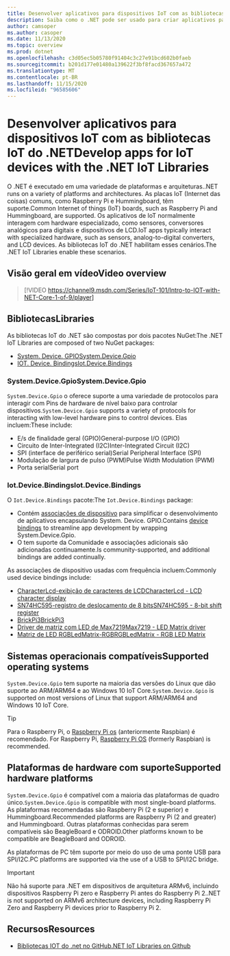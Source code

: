 ```yaml
---
title: Desenvolver aplicativos para dispositivos IoT com as bibliotecas IoT do .NET
description: Saiba como o .NET pode ser usado para criar aplicativos para dispositivos e cenários de IoT.
author: camsoper
ms.author: casoper
ms.date: 11/13/2020
ms.topic: overview
ms.prod: dotnet
ms.openlocfilehash: c3d05ec5b05780f91404c3c27e91bcd602b0faeb
ms.sourcegitcommit: b201d177e01480a139622f3bf8facd367657a472
ms.translationtype: MT
ms.contentlocale: pt-BR
ms.lasthandoff: 11/15/2020
ms.locfileid: "96585606"
---
```

# <a name="develop-apps-for-iot-devices-with-the-net-iot-libraries"></a><span data-ttu-id="8e7b8-103">Desenvolver aplicativos para dispositivos IoT com as bibliotecas IoT do .NET</span><span class="sxs-lookup"><span data-stu-id="8e7b8-103">Develop apps for IoT devices with the .NET IoT Libraries</span></span>

<span data-ttu-id="8e7b8-104">O .NET é executado em uma variedade de plataformas e arquiteturas.</span><span class="sxs-lookup"><span data-stu-id="8e7b8-104">.NET runs on a variety of platforms and architectures.</span></span> <span data-ttu-id="8e7b8-105">As placas IoT (Internet das coisas) comuns, como Raspberry Pi e Hummingboard, têm suporte.</span><span class="sxs-lookup"><span data-stu-id="8e7b8-105">Common Internet of things (IoT) boards, such as Raspberry Pi and Hummingboard, are supported.</span></span> <span data-ttu-id="8e7b8-106">Os aplicativos de IoT normalmente interagem com hardware especializado, como sensores, conversores analógicos para digitais e dispositivos de LCD.</span><span class="sxs-lookup"><span data-stu-id="8e7b8-106">IoT apps typically interact with specialized hardware, such as sensors, analog-to-digital converters, and LCD devices.</span></span> <span data-ttu-id="8e7b8-107">As bibliotecas IoT do .NET habilitam esses cenários.</span><span class="sxs-lookup"><span data-stu-id="8e7b8-107">The .NET IoT Libraries enable these scenarios.</span></span>

## <a name="video-overview"></a><span data-ttu-id="8e7b8-108">Visão geral em vídeo</span><span class="sxs-lookup"><span data-stu-id="8e7b8-108">Video overview</span></span>

<!--markdownlint-disable MD034 -->
> [!VIDEO https://channel9.msdn.com/Series/IoT-101/Intro-to-IOT-with-NET-Core-1-of-9/player]

## <a name="libraries"></a><span data-ttu-id="8e7b8-109">Bibliotecas</span><span class="sxs-lookup"><span data-stu-id="8e7b8-109">Libraries</span></span>

<span data-ttu-id="8e7b8-110">As bibliotecas IoT do .NET são compostas por dois pacotes NuGet:</span><span class="sxs-lookup"><span data-stu-id="8e7b8-110">The .NET IoT Libraries are composed of two NuGet packages:</span></span>

- <span data-ttu-id="8e7b8-111">[System. Device. GPIO](https://www.nuget.org/packages/System.Device.Gpio/)<span class="docon docon-navigate-external x-hidden-focus"></span></span><span class="sxs-lookup"><span data-stu-id="8e7b8-111">[System.Device.Gpio](https://www.nuget.org/packages/System.Device.Gpio/) <span class="docon docon-navigate-external x-hidden-focus"></span></span></span>
- <span data-ttu-id="8e7b8-112">[IOT. Device. Bindings](https://www.nuget.org/packages/Iot.Device.Bindings/)<span class="docon docon-navigate-external x-hidden-focus"></span></span><span class="sxs-lookup"><span data-stu-id="8e7b8-112">[Iot.Device.Bindings](https://www.nuget.org/packages/Iot.Device.Bindings/) <span class="docon docon-navigate-external x-hidden-focus"></span></span></span>

### <a name="systemdevicegpio"></a><span data-ttu-id="8e7b8-113">System.Device.Gpio</span><span class="sxs-lookup"><span data-stu-id="8e7b8-113">System.Device.Gpio</span></span>

<span data-ttu-id="8e7b8-114">`System.Device.Gpio` o oferece suporte a uma variedade de protocolos para interagir com Pins de hardware de nível baixo para controlar dispositivos.</span><span class="sxs-lookup"><span data-stu-id="8e7b8-114">`System.Device.Gpio` supports a variety of protocols for interacting with low-level hardware pins to control devices.</span></span> <span data-ttu-id="8e7b8-115">Elas incluem:</span><span class="sxs-lookup"><span data-stu-id="8e7b8-115">These include:</span></span>

- <span data-ttu-id="8e7b8-116">E/s de finalidade geral (GPIO)</span><span class="sxs-lookup"><span data-stu-id="8e7b8-116">General-purpose I/O (GPIO)</span></span>
- <span data-ttu-id="8e7b8-117">Circuito de Inter-Integrated (I2C)</span><span class="sxs-lookup"><span data-stu-id="8e7b8-117">Inter-Integrated Circuit (I2C)</span></span>
- <span data-ttu-id="8e7b8-118">SPI (interface de periférico serial)</span><span class="sxs-lookup"><span data-stu-id="8e7b8-118">Serial Peripheral Interface (SPI)</span></span>
- <span data-ttu-id="8e7b8-119">Modulação de largura de pulso (PWM)</span><span class="sxs-lookup"><span data-stu-id="8e7b8-119">Pulse Width Modulation (PWM)</span></span>
- <span data-ttu-id="8e7b8-120">Porta serial</span><span class="sxs-lookup"><span data-stu-id="8e7b8-120">Serial port</span></span>

### <a name="iotdevicebindings"></a><span data-ttu-id="8e7b8-121">Iot.Device.Bindings</span><span class="sxs-lookup"><span data-stu-id="8e7b8-121">Iot.Device.Bindings</span></span>

<span data-ttu-id="8e7b8-122">O `Iot.Device.Bindings` pacote:</span><span class="sxs-lookup"><span data-stu-id="8e7b8-122">The `Iot.Device.Bindings` package:</span></span>

* <span data-ttu-id="8e7b8-123">Contém [associações de dispositivo](https://github.com/dotnet/iot/blob/master/src/devices/README.md) <span class="docon docon-navigate-external x-hidden-focus"></span> para simplificar o desenvolvimento de aplicativos encapsulando System. Device. GPIO.</span><span class="sxs-lookup"><span data-stu-id="8e7b8-123">Contains [device bindings](https://github.com/dotnet/iot/blob/master/src/devices/README.md) <span class="docon docon-navigate-external x-hidden-focus"></span> to streamline app development by wrapping System.Device.Gpio.</span></span>
* <span data-ttu-id="8e7b8-124">O tem suporte da Comunidade e associações adicionais são adicionadas continuamente.</span><span class="sxs-lookup"><span data-stu-id="8e7b8-124">Is community-supported, and additional bindings are added continually.</span></span>

<span data-ttu-id="8e7b8-125">As associações de dispositivo usadas com frequência incluem:</span><span class="sxs-lookup"><span data-stu-id="8e7b8-125">Commonly used device bindings include:</span></span>

- <span data-ttu-id="8e7b8-126">[CharacterLcd-exibição de caracteres de LCD](https://github.com/dotnet/iot/tree/master/src/devices/CharacterLcd)<span class="docon docon-navigate-external x-hidden-focus"></span></span><span class="sxs-lookup"><span data-stu-id="8e7b8-126">[CharacterLcd - LCD character display](https://github.com/dotnet/iot/tree/master/src/devices/CharacterLcd) <span class="docon docon-navigate-external x-hidden-focus"></span></span></span>
- <span data-ttu-id="8e7b8-127">[SN74HC595-registro de deslocamento de 8 bits](https://github.com/dotnet/iot/tree/master/src/devices/Sn74hc595)<span class="docon docon-navigate-external x-hidden-focus"></span></span><span class="sxs-lookup"><span data-stu-id="8e7b8-127">[SN74HC595 - 8-bit shift register](https://github.com/dotnet/iot/tree/master/src/devices/Sn74hc595) <span class="docon docon-navigate-external x-hidden-focus"></span></span></span>
- <span data-ttu-id="8e7b8-128">[BrickPi3](https://github.com/dotnet/iot/tree/master/src/devices/BrickPi3)<span class="docon docon-navigate-external x-hidden-focus"></span></span><span class="sxs-lookup"><span data-stu-id="8e7b8-128">[BrickPi3](https://github.com/dotnet/iot/tree/master/src/devices/BrickPi3) <span class="docon docon-navigate-external x-hidden-focus"></span></span></span>
- <span data-ttu-id="8e7b8-129">[Driver de matriz com LED de Max7219](https://github.com/dotnet/iot/tree/master/src/devices/Max7219)<span class="docon docon-navigate-external x-hidden-focus"></span></span><span class="sxs-lookup"><span data-stu-id="8e7b8-129">[Max7219 - LED Matrix driver](https://github.com/dotnet/iot/tree/master/src/devices/Max7219) <span class="docon docon-navigate-external x-hidden-focus"></span></span></span>
- <span data-ttu-id="8e7b8-130">[Matriz de LED RGBLedMatrix-RGB](https://github.com/dotnet/iot/tree/master/src/devices/RGBLedMatrix)<span class="docon docon-navigate-external x-hidden-focus"></span></span><span class="sxs-lookup"><span data-stu-id="8e7b8-130">[RGBLedMatrix - RGB LED Matrix](https://github.com/dotnet/iot/tree/master/src/devices/RGBLedMatrix) <span class="docon docon-navigate-external x-hidden-focus"></span></span></span>

## <a name="supported-operating-systems"></a><span data-ttu-id="8e7b8-131">Sistemas operacionais compatíveis</span><span class="sxs-lookup"><span data-stu-id="8e7b8-131">Supported operating systems</span></span>

<span data-ttu-id="8e7b8-132">`System.Device.Gpio` tem suporte na maioria das versões do Linux que dão suporte ao ARM/ARM64 e ao Windows 10 IoT Core.</span><span class="sxs-lookup"><span data-stu-id="8e7b8-132">`System.Device.Gpio` is supported on most versions of Linux that support ARM/ARM64 and Windows 10 IoT Core.</span></span>

> [!TIP]
> <span data-ttu-id="8e7b8-133">Para o Raspberry Pi, o [Raspberry Pi os](https://www.raspberrypi.org/documentation/installation/installing-images/README.md) <span class="docon docon-navigate-external x-hidden-focus"></span> (anteriormente Raspbian) é recomendado.  </span><span class="sxs-lookup"><span data-stu-id="8e7b8-133">For Raspberry Pi, [Raspberry Pi OS](https://www.raspberrypi.org/documentation/installation/installing-images/README.md)  <span class="docon docon-navigate-external x-hidden-focus"></span> (formerly Raspbian) is recommended.</span></span>

## <a name="supported-hardware-platforms"></a><span data-ttu-id="8e7b8-134">Plataformas de hardware com suporte</span><span class="sxs-lookup"><span data-stu-id="8e7b8-134">Supported hardware platforms</span></span>

<span data-ttu-id="8e7b8-135">`System.Device.Gpio` é compatível com a maioria das plataformas de quadro único.</span><span class="sxs-lookup"><span data-stu-id="8e7b8-135">`System.Device.Gpio` is compatible with most single-board platforms.</span></span> <span data-ttu-id="8e7b8-136">As plataformas recomendadas são Raspberry Pi (2 e superior) e Hummingboard.</span><span class="sxs-lookup"><span data-stu-id="8e7b8-136">Recommended platforms are Raspberry Pi (2 and greater) and Hummingboard.</span></span> <span data-ttu-id="8e7b8-137">Outras plataformas conhecidas para serem compatíveis são BeagleBoard e ODROID.</span><span class="sxs-lookup"><span data-stu-id="8e7b8-137">Other platforms known to be compatible are BeagleBoard and ODROID.</span></span>

<span data-ttu-id="8e7b8-138">As plataformas de PC têm suporte por meio do uso de uma ponte USB para SPI/I2C.</span><span class="sxs-lookup"><span data-stu-id="8e7b8-138">PC platforms are supported via the use of a USB to SPI/I2C bridge.</span></span>

> [!IMPORTANT]
> <span data-ttu-id="8e7b8-139">Não há suporte para .NET em dispositivos de arquitetura ARMv6, incluindo dispositivos Raspberry Pi zero e Raspberry Pi antes do Raspberry Pi 2.</span><span class="sxs-lookup"><span data-stu-id="8e7b8-139">.NET is not supported on ARMv6 architecture devices, including Raspberry Pi Zero and Raspberry Pi devices prior to Raspberry Pi 2.</span></span>

## <a name="resources"></a><span data-ttu-id="8e7b8-140">Recursos</span><span class="sxs-lookup"><span data-stu-id="8e7b8-140">Resources</span></span>

- <span data-ttu-id="8e7b8-141">[Bibliotecas IOT do .net no GitHub](https://github.com/dotnet/iot)<span class="docon docon-navigate-external x-hidden-focus"></span></span><span class="sxs-lookup"><span data-stu-id="8e7b8-141">[.NET IoT Libraries on Github](https://github.com/dotnet/iot) <span class="docon docon-navigate-external x-hidden-focus"></span></span></span>
